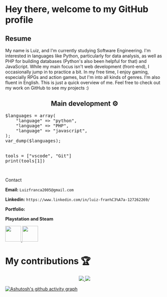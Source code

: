 # Hey there, welcome to my GitHub profile 
## Resume 

<p align="left"> 
 My name is Luiz, and I'm currently studying Software Engineering. I'm interested in languages like Python, particularly for data analysis, as well as PHP for building databases (Python's also been helpful for that) and JavaScript. While my main focus isn't web development (front-end), I occasionally jump in to practice a bit.
In my free time, I enjoy gaming, especially RPGs and action games, but I'm into all kinds of genres. I’m also fluent in English.
This is just a quick overview of me. Feel free to check out my work on GitHub to see my projects :)
</p>

<h2 align="center">Main development ⚙️</h2>
<p align="right">
  <pre>
$languages = array(
    "language" => "python",
    "language" => "PHP",
    "language" => "javascript",
);
var_dump($languages);
<br>
tools = ["vscode", "Git"]
print(tools[1])

</p></code></pre
   
# Contact 

**Email:** `Luizfranca2005@gmail.com`

**Linkedin:** `https://www.linkedin.com/in/luiz-fran%C3%A7a-127262269/`

**Portfolio:** ` `

**Playstation and Steam**
<div id="icones">
<a target="_blank" href="https://steamcommunity.com/user/hpvv-fttf/VBWHMKHG/?fbclid=PAZXh0bgNhZW0CMTEAAaZA8gNmufKhHLs6mXjHLORhn7MPFhYS_c0CG4ecBy5pdOkvuVW66a5EsDk_aem_tS2_USuyhEevqjznvxIczA" ><img src="https://encrypted-tbn0.gstatic.com/images?q=tbn:ANd9GcRGvuKJiVA1-WtJ81X8FDVFIsBQXGWzzxqzuA&s" height="50px" widht="50px"> </a> <a target="_blank" href="https://profile.playstation.com/Kazumi_Kiyomi/add" ><img src="https://upload.wikimedia.org/wikipedia/commons/9/91/PlayStation_App_Icon.jpg" height="50px" widht="50px"> </a>
</div>

# My contributions 🏆

<p align="center"><a href="https://referral.hackthebox.com/mz7Kryv" target="_blank">
 <img src="http://github-profile-summary-cards.vercel.app/api/cards/stats?username=luizfrz&theme=transparent"/>
 <img src="http://github-profile-summary-cards.vercel.app/api/cards/productive-time?username=luizfrz&theme=transparent&utcOffset=-3"/>
</p>  

[![Ashutosh's github activity graph](https://github-readme-activity-graph.vercel.app/graph?username=luizfrz&bg_color=000000&color=FFFFFF&line=FFFFFF&point=FFFFFF&area=true&hide_border=true)](https://github.com/ashutosh00710/github-readme-activity-graph)


